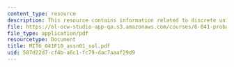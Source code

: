 ```yaml
---
content_type: resource
description: This resource contains information related to discrete uniform probability.
file: https://ol-ocw-studio-app-qa.s3.amazonaws.com/courses/6-041-probabilistic-systems-analysis-and-applied-probability-fall-2010/587d22d7cf4ba6c1fc79dac7aaaf29d9_MIT6_041F10_assn01_sol.pdf
file_type: application/pdf
resourcetype: Document
title: MIT6_041F10_assn01_sol.pdf
uid: 587d22d7-cf4b-a6c1-fc79-dac7aaaf29d9
---
```

